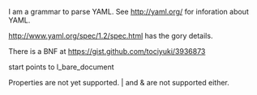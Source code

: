 I am a grammar to parse YAML.
See http://yaml.org/ for inforation about YAML.

http://www.yaml.org/spec/1.2/spec.html has the gory details.

There is a BNF at https://gist.github.com/tociyuki/3936873

start points to l_bare_document

Properties are not yet supported.
| and & are not supported either.



